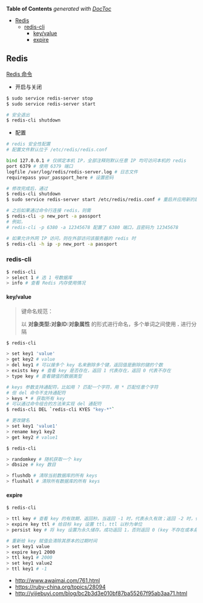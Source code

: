 <!-- START doctoc generated TOC please keep comment here to allow auto update -->
<!-- DON'T EDIT THIS SECTION, INSTEAD RE-RUN doctoc TO UPDATE -->
**Table of Contents**  *generated with [DocToc](https://github.com/thlorenz/doctoc)*

- [Redis](#redis)
  - [redis-cli](#redis-cli)
    - [key/value](#keyvalue)
    - [expire](#expire)

<!-- END doctoc generated TOC please keep comment here to allow auto update -->

## Redis

[Redis 命令](http://redisinaction.com/preview/chapter3.html)

- 开启与关闭

```bash
$ sudo service redis-server stop
$ sudo service redis-server start

# 安全退出
$ redis-cli shutdown
```

- 配置

```bash
# redis 安全性配置
# 配置文件默认位于 /etc/redis/redis.conf

bind 127.0.0.1 # 仅绑定本机 IP，全部注释则默认任意 IP 均可访问本机的 redis
port 6379 # 使用 6379 端口
logfile /var/log/redis/redis-server.log # 日志文件
requirepass your_passport_here # 设置密码

# 修改完成后，通过
$ redis-cli shutdown
$ sudo service redis-server start /etc/redis/redis.conf # 重启并应用新的配置文件

# 之后如果通过命令行连接 redis，则需
$ redis-cli -p new_port -a passport
# 例如，
# redis-cli -p 6380 -a 12345678 配置了 6380 端口，且密码为 12345678

# 如果允许外网 IP 访问，则在外部访问该服务器的 redis 时
$ redis-cli -h ip -p new_port -a passport
```

### redis-cli

```bash
$ redis-cli
> select 1 # 选 1 号数据库
> info # 查看 Redis 内存使用情况
```

#### key/value

> 键命名规范：
>
> 以 **对象类型:对象ID:对象属性** 的形式进行命名，多个单词之间使用 **.** 进行分隔

```bash
$ redis-cli

> set key1 'value'
> get key2 # value
> del key1 # 可以接多个 key 名来删除多个键，返回值是删除的键的个数
> exists key # 查看 key 是否存在，返回 1 代表存在，返回 0 代表不存在
> type key # 查看键值的数据类型

# keys 参数支持通配符，比如用 ? 匹配一个字符，用 * 匹配任意个字符
# 但 del 命令不支持通配符
> keys * # 获取所有 key
# 可以通过命令组合的方法来实现 del 通配符
$ redis-cli DEL `redis-cli KYES "key-*"`

# 更改键名
> set key1 'value1'
> rename key1 key2
> get key2 # value1
```

```bash
$ redis-cli

> randomkey # 随机获取一个 key
> dbsize # key 数目

> flushdb # 清除当前数据库的所有 keys
> flushall # 清除所有数据库的所有 keys
```

#### expire

```bash
$ redis-cli

> ttl key # 查看 key 的有效期，返回秒。当返回 -1 时，代表永久有效；返回 -2 时，代表 key 不存在
> expire key ttl # 给目标 key 设置 ttl，ttl 以秒为单位
> persist key # 将 key 设置为永久储存。成功返回 1，否则返回 0 (key 不存在或本身就是永久储存的)

# 重新给 key 赋值会清除其原本的过期时间
> set key1 value
> expire key1 2000
> ttl key1 # 2000
> set key1 value2
> ttl key1 # -1
```



- http://www.awaimai.com/761.html
- https://ruby-china.org/topics/28094
- http://yijiebuyi.com/blog/bc2b3d3e010bf87ba55267f95ab3aa71.html